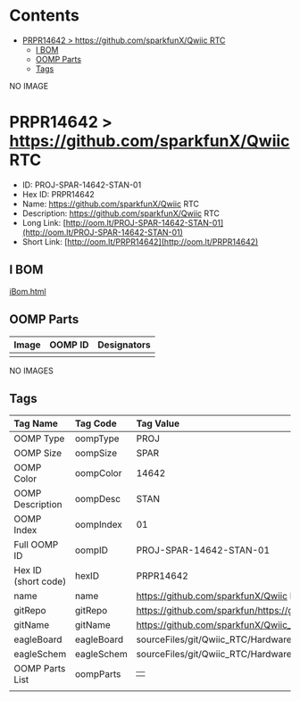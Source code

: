 



Contents
========

* [PRPR14642 > https://github.com/sparkfunX/Qwiic RTC](#prpr14642--httpsgithubcomsparkfunxqwiic-rtc)
	* [I BOM](#i-bom)
	* [OOMP Parts](#oomp-parts)
	* [Tags](#tags)
  
NO IMAGE  
# PRPR14642 > https://github.com/sparkfunX/Qwiic RTC

- ID: PROJ-SPAR-14642-STAN-01
- Hex ID: PRPR14642
- Name: https://github.com/sparkfunX/Qwiic RTC
- Description: https://github.com/sparkfunX/Qwiic RTC
- Long Link: [http://oom.lt/PROJ-SPAR-14642-STAN-01](http://oom.lt/PROJ-SPAR-14642-STAN-01)
- Short Link: [http://oom.lt/PRPR14642](http://oom.lt/PRPR14642)

## I BOM
  
[iBom.html](https://htmlpreview.github.io/?https://github.com/oomlout/oomlout_OOMP_projects/blob/main/PROJ/SPAR/14642/STAN/01ibom.html)
## OOMP Parts
  

|Image|OOMP ID|Designators|
| :--- | :--- | :--- |
||||
  
NO IMAGES  
## Tags
  

|Tag Name|Tag Code|Tag Value|
| :--- | :--- | :--- |
|OOMP Type|oompType|PROJ|
|OOMP Size|oompSize|SPAR|
|OOMP Color|oompColor|14642|
|OOMP Description|oompDesc|STAN|
|OOMP Index|oompIndex|01|
|Full OOMP ID|oompID|PROJ-SPAR-14642-STAN-01|
|Hex ID (short code)|hexID|PRPR14642|
|name|name|https://github.com/sparkfunX/Qwiic RTC|
|gitRepo|gitRepo|https://github.com/sparkfun/https://github.com/sparkfunX/Qwiic_RTC|
|gitName|gitName|https://github.com/sparkfunX/Qwiic_RTC|
|eagleBoard|eagleBoard|sourceFiles/git/Qwiic_RTC/Hardware/Qwiic-RTC.brd|
|eagleSchem|eagleSchem|sourceFiles/git/Qwiic_RTC/Hardware/Qwiic-RTC.sch|
|OOMP Parts List|oompParts|<table><tr><td></td></tr></table>|
||||
